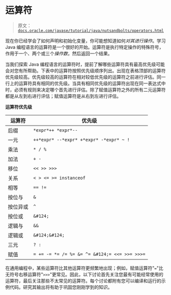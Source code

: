 # 运算符

> 原文：[`docs.oracle.com/javase/tutorial/java/nutsandbolts/operators.html`](https://docs.oracle.com/javase/tutorial/java/nutsandbolts/operators.html)

现在你已经学会了如何声明和初始化变量，你可能想知道如何*对其进行操作*。学习 Java 编程语言的运算符是一个很好的开始。运算符是执行特定操作的特殊符号，作用于一个、两个或三个*操作数*，然后返回一个结果。

当我们探索 Java 编程语言的运算符时，提前了解哪些运算符具有最高优先级可能会对您有所帮助。下表中的运算符按照优先级顺序列出。出现在表格顶部的运算符优先级较高。优先级较高的运算符在相对较低优先级的运算符之前进行评估。同一行上的运算符具有相同的优先级。当具有相同优先级的运算符出现在同一表达式中时，必须有规则来决定哪个首先进行评估。除了赋值运算符之外的所有二元运算符都是从左到右进行评估；赋值运算符是从右到左进行评估。

**运算符优先级**

| 运算符 | 优先级 |
| --- | --- |
| 后缀 | `*expr*++ *expr*--` |
| 一元 | `++*expr* --*expr* +*expr* -*expr* ~ !` |
| 乘法 | `* / %` |
| 加法 | `+ -` |
| 移位 | `<< >> >>>` |
| 关系 | `< > <= >= instanceof` |
| 相等 | `== !=` |
| 按位与 | `&` |
| 按位异或 | `^` |
| 按位或 | `&#124;` |
| 逻辑与 | `&&` |
| 逻辑或 | `&#124;&#124;` |
| 三元 | `? :` |
| 赋值 | `= += -= *= /= %= &= ^= &#124;= <<= >>= >>>=` |

在通用编程中，某些运算符比其他运算符更频繁地出现；例如，赋值运算符"`=`"比无符号右移运算符"`>>>`"更常见。因此，以下讨论首先关注您最有可能经常使用的运算符，最后关注那些不太常见的运算符。每个讨论都附有您可以编译和运行的示例代码。研究其输出将有助于巩固您刚刚学到的知识。
